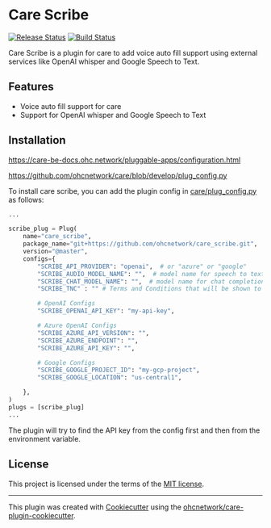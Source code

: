 # Care Scribe

[![Release Status](https://img.shields.io/pypi/v/care_scribe.svg)](https://pypi.python.org/pypi/care_scribe)
[![Build Status](https://github.com/ohcnetwork/care_scribe/actions/workflows/build.yaml/badge.svg)](https://github.com/ohcnetwork/care_scribe/actions/workflows/build.yaml)

Care Scribe is a plugin for care to add voice auto fill support using external services like OpenAI whisper and Google Speech to Text.


## Features

- Voice auto fill support for care
- Support for OpenAI whisper and Google Speech to Text

## Installation

https://care-be-docs.ohc.network/pluggable-apps/configuration.html

https://github.com/ohcnetwork/care/blob/develop/plug_config.py


To install care scribe, you can add the plugin config in [care/plug_config.py](https://github.com/ohcnetwork/care/blob/develop/plug_config.py) as follows:

```python
...

scribe_plug = Plug(
    name="care_scribe",
    package_name="git+https://github.com/ohcnetwork/care_scribe.git",
    version="@master",
    configs={
        "SCRIBE_API_PROVIDER": "openai",  # or "azure" or "google"
        "SCRIBE_AUDIO_MODEL_NAME": "",  # model name for speech to text - Not required for Google
        "SCRIBE_CHAT_MODEL_NAME": "",  # model name for chat completion
        "SCRIBE_TNC" : "" # Terms and Conditions that will be shown to the user before using the plugin. Supports HTML tags.

        # OpenAI Configs
        "SCRIBE_OPENAI_API_KEY": "my-api-key",

        # Azure OpenAI Configs
        "SCRIBE_AZURE_API_VERSION": "",
        "SCRIBE_AZURE_ENDPOINT": "",
        "SCRIBE_AZURE_API_KEY": "",

        # Google Configs
        "SCRIBE_GOOGLE_PROJECT_ID": "my-gcp-project",
        "SCRIBE_GOOGLE_LOCATION": "us-central1",

    },
)
plugs = [scribe_plug]
...
```

The plugin will try to find the API key from the config first and then from the environment variable.

## License

This project is licensed under the terms of the [MIT license](LICENSE).


---
This plugin was created with [Cookiecutter](https://github.com/audreyr/cookiecutter) using the [ohcnetwork/care-plugin-cookiecutter](https://github.com/ohcnetwork/care-plugin-cookiecutter).
